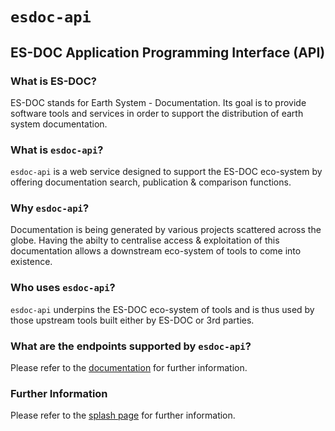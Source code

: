 # `esdoc-api`

## ES-DOC Application Programming Interface (API)


### What is ES-DOC?

ES-DOC stands for Earth System - Documentation.  Its goal is to provide
software tools and services in order to support the distribution of
earth system documentation.


### What is `esdoc-api`?

`esdoc-api` is a web service designed to support the ES-DOC eco-system by
offering documentation search, publication & comparison functions.


### Why `esdoc-api`?

Documentation is being generated by various projects scattered across
the globe.  Having the abilty to centralise access & exploitation of
this documentation allows a downstream eco-system of tools to come
into existence.


### Who uses `esdoc-api`?

`esdoc-api` underpins the ES-DOC eco-system of tools and is thus used by
those upstream tools built either by ES-DOC or 3rd parties.


### What are the endpoints supported by `esdoc-api`?

Please refer to the
[documentation](https://github.com/ES-DOC/esdoc-api/wiki/API-Documentation)
for further information.


### Further Information

Please refer to the [splash page](https://es-doc.org/) for further information.

